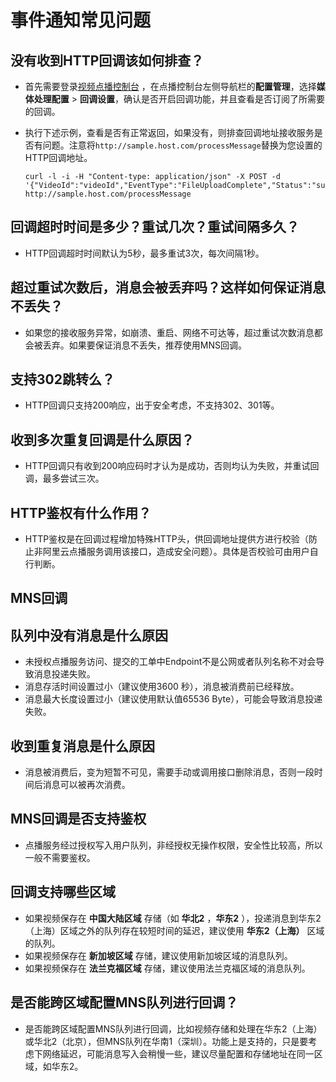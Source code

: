 # 事件通知常见问题

## 没有收到HTTP回调该如何排查？

-   首先需要登录[视频点播控制台](https://vod.console.aliyun.com/) ，在点播控制台左侧导航栏的**配置管理**，选择**媒体处理配置** \> **回调设置**，确认是否开启回调功能，并且查看是否订阅了所需要的回调。
-   执行下述示例，查看是否有正常返回，如果没有，则排查回调地址接收服务是否有问题。注意将`http://sample.host.com/processMessage`替换为您设置的HTTP回调地址。

    ```
    curl -l -i -H "Content-type: application/json" -X POST -d '{"VideoId":"videoId","EventType":"FileUploadComplete","Status":"success","Size":1439213}' http://sample.host.com/processMessage
    ```


## 回调超时时间是多少？重试几次？重试间隔多久？

-   HTTP回调超时时间默认为5秒，最多重试3次，每次间隔1秒。

## 超过重试次数后，消息会被丢弃吗？这样如何保证消息不丢失？

-   如果您的接收服务异常，如崩溃、重启、网络不可达等，超过重试次数消息都会被丢弃。如果要保证消息不丢失，推荐使用MNS回调。

## 支持302跳转么？

-   HTTP回调只支持200响应，出于安全考虑，不支持302、301等。

## 收到多次重复回调是什么原因？

-   HTTP回调只有收到200响应码时才认为是成功，否则均认为失败，并重试回调，最多尝试三次。

## HTTP鉴权有什么作用？

-   HTTP鉴权是在回调过程增加特殊HTTP头，供回调地址提供方进行校验（防止非阿里云点播服务调用该接口，造成安全问题）。具体是否校验可由用户自行判断。

## MNS回调

## 队列中没有消息是什么原因

-   未授权点播服务访问、提交的工单中Endpoint不是公网或者队列名称不对会导致消息投递失败。
-   消息存活时间设置过小（建议使用3600 秒），消息被消费前已经释放。
-   消息最大长度设置过小（建议使用默认值65536 Byte），可能会导致消息投递失败。

## 收到重复消息是什么原因

-   消息被消费后，变为短暂不可见，需要手动或调用接口删除消息，否则一段时间后消息可以被再次消费。

## MNS回调是否支持鉴权

-   点播服务经过授权写入用户队列，非经授权无操作权限，安全性比较高，所以一般不需要鉴权。

## 回调支持哪些区域

-   如果视频保存在 **中国大陆区域** 存储（如 **华北2** ，**华东2** ），投递消息到华东2（上海）区域之外的队列存在较短时间的延迟，建议使用 **华东2（上海）** 区域的队列。
-   如果视频保存在 **新加坡区域** 存储，建议使用新加坡区域的消息队列。
-   如果视频保存在 **法兰克福区域** 存储，建议使用法兰克福区域的消息队列。

## 是否能跨区域配置MNS队列进行回调？

-   是否能跨区域配置MNS队列进行回调，比如视频存储和处理在华东2（上海）或华北2（北京），但MNS队列在华南1（深圳）。功能上是支持的，只是要考虑下网络延迟，可能消息写入会稍慢一些，建议尽量配置和存储地址在同一区域，如华东2。

